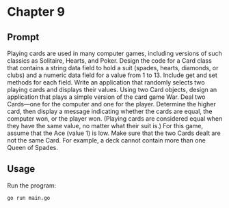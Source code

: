 # Chapter 9

## Prompt

Playing cards are used in many computer games, including versions of such classics as Solitaire, Hearts, and Poker. Design the code for a Card class that contains a string data field to hold a suit (spades, hearts, diamonds, or clubs) and a numeric data field for a value from 1 to 13. Include get and set methods for each field. Write an application that randomly selects two playing cards and displays their values. Using two  Card objects, design an application that plays a simple version of the card game War. Deal two Cards—one for the computer and one for the player. Determine the higher card, then display a message indicating whether the cards are equal, the computer won, or the player won. (Playing cards are considered equal when they have the same value, no matter what their suit is.) For this game, assume that the Ace (value 1) is low. Make sure that the two Cards dealt are not the same Card. For example, a deck cannot contain more than one
Queen of Spades.

## Usage

Run the program:
```bash
go run main.go
```